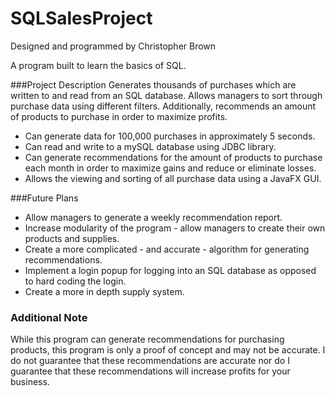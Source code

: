 # SQLSalesProject
Designed and programmed by Christopher Brown

A program built to learn the basics of SQL.

###Project Description
Generates thousands of purchases which are written to and read from an SQL database.
Allows managers to sort through purchase data using different filters. 
Additionally, recommends an amount of products to purchase in order to maximize profits.

* Can generate data for 100,000 purchases in approximately 5 seconds.
* Can read and write to a mySQL database using JDBC library.
* Can generate recommendations for the amount of products to purchase each month in order to maximize gains and reduce or eliminate losses.
* Allows the viewing and sorting of all purchase data using a JavaFX GUI.

###Future Plans
* Allow managers to generate a weekly recommendation report.
* Increase modularity of the program - allow managers to create their own products and supplies.
* Create a more complicated - and accurate - algorithm for generating recommendations.
* Implement a login popup for logging into an SQL database as opposed to hard coding the login.
* Create a more in depth supply system.

### Additional Note
While this program can generate recommendations for purchasing products, 
this program is only a proof of concept and may not be accurate. I do not guarantee that these
recommendations are accurate nor do I guarantee that these recommendations will 
increase profits for your business. 